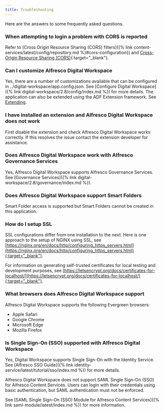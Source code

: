 ```yaml
---
title: Troubleshooting
---
```

Here are the answers to some frequently asked questions.

### When attempting to login a problem with CORS is reported

Refer to [Cross Origin Resource Sharing (CORS) filters]({% link content-services/latest/config/repository.md %}#cors-configuration}) and [Cross-Origin Resource Sharing (CORS)](https://enable-cors.org/){:target="_blank"}.

### Can I customize Alfresco Digital Workspace

Yes, there are a number of customizations available that can be configured in ../digital-workspace/app.config.json. See [Configure Digital Workspace]({% link digital-workspace/2.8/config/index.md %}) for more details. The application can also be extended using the ADF Extension framework. See [Extending](https://alfresco-content-app.netlify.com/#/extending/).

### I have installed an extension and Alfresco Digital Workspace does not work

First disable the extension and check Alfresco Digital Workspace works correctly. If this resolves the issue contact the extension developer for assistance.

### Does Alfresco Digital Workspace work with Alfresco Governance Services

Yes, Alfresco Digital Workspace supports Alfresco Governance Services. See [Governance Services]({% link digital-workspace/2.8/governance/index.md %}).

### Does Alfresco Digital Workspace support Smart Folders

Smart Folder access is supported but Smart Folders cannot be created in this application.

### How do I setup SSL

SSL configurations differ from one installation to the next. Here is one approach to the setup of NGINX using SSL, see [https://nginx.org/en/docs/http/configuring_https_servers.html](https://nginx.org/en/docs/http/configuring_https_servers.html){:target="_blank"}.

For information on generating self-trusted certificates for local testing and development purposes, see [https://letsencrypt.org/docs/certificates-for-localhost/](https://letsencrypt.org/docs/certificates-for-localhost/){:target="_blank"}.

### What browsers does Alfresco Digital Workspace support

Alfresco Digital Workspace supports the following Evergreen browsers:

* Apple Safari
* Google Chrome
* Microsoft Edge
* Mozilla Firefox

### Is Single Sign-On (SSO) supported with Alfresco Digital Workspace

Yes, Digital Workspace supports Single Sign-On with the Identity Service. See [Alfresco SSO Guide]({% link identity-service/latest/tutorial/sso/index.md %}) for more details.

Alfresco Digital Workspace does not support SAML Single Sign-On (SSO) for Alfresco Content Services. Users can login with their credentials using basic authentication, but SAML authentication must not be enforced.

See [SAML Single Sign-On (SSO) Module for Alfresco Content Services]({% link saml-module/latest/index.md %}) for more information.
